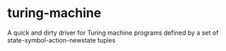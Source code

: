 turing-machine
==============

A quick and dirty driver for Turing machine programs defined by a set of state-symbol-action-newstate tuples
